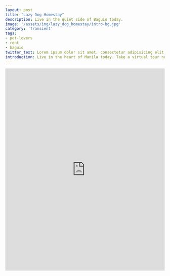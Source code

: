 ```yaml
---
layout: post
title: "Lazy Dog Homestay"
description: Live in the quiet side of Baguio today.
image: '/assets/img/lazy_dog_homestay/intro-bg.jpg'
category: 'Transient'
tags:
- pet-lovers
- rent
- baguio
twitter_text: Lorem ipsum dolor sit amet, consectetur adipisicing elit.
introduction: Live in the heart of Manila today. Take a virtual tour now.
---
```

<iframe  style="width: 900px; height: 640px; border: none; max-width: 100%;" frameborder="0" allow="vr,gyroscope,accelerometer,fullscreen" scrolling="no" allowfullscreen="true" src="https://kuula.co/share/7Pgb2?fs=1&vr=1&thumbs=1&chromeless=1&logo=1"></iframe>
